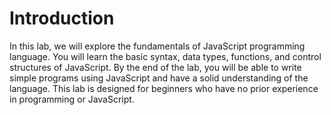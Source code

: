 # Introduction

In this lab, we will explore the fundamentals of JavaScript programming language. You will learn the basic syntax, data types, functions, and control structures of JavaScript. By the end of the lab, you will be able to write simple programs using JavaScript and have a solid understanding of the language. This lab is designed for beginners who have no prior experience in programming or JavaScript.
